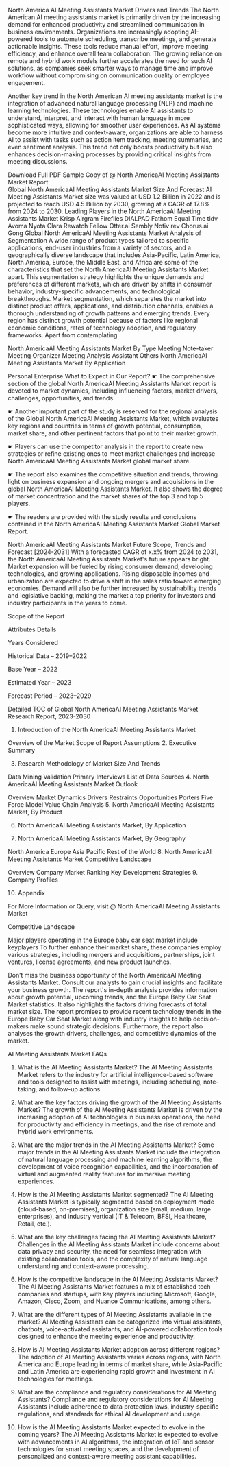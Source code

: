 North America AI Meeting Assistants Market Drivers and Trends
The North American AI meeting assistants market is primarily driven by the increasing demand for enhanced productivity and streamlined communication in business environments. Organizations are increasingly adopting AI-powered tools to automate scheduling, transcribe meetings, and generate actionable insights. These tools reduce manual effort, improve meeting efficiency, and enhance overall team collaboration. The growing reliance on remote and hybrid work models further accelerates the need for such AI solutions, as companies seek smarter ways to manage time and improve workflow without compromising on communication quality or employee engagement.

Another key trend in the North American AI meeting assistants market is the integration of advanced natural language processing (NLP) and machine learning technologies. These technologies enable AI assistants to understand, interpret, and interact with human language in more sophisticated ways, allowing for smoother user experiences. As AI systems become more intuitive and context-aware, organizations are able to harness AI to assist with tasks such as action item tracking, meeting summaries, and even sentiment analysis. This trend not only boosts productivity but also enhances decision-making processes by providing critical insights from meeting discussions.

Download Full PDF Sample Copy of @ North AmericaAI Meeting Assistants Market Report  
Global North AmericaAI Meeting Assistants Market Size And Forecast
AI Meeting Assistants Market size was valued at USD 1.2 Billion in 2022 and is projected to reach USD 4.5 Billion by 2030, growing at a CAGR of 17.8% from 2024 to 2030.
Leading Players in the North AmericaAI Meeting Assistants Market
Krisp
Airgram
Fireflies
DIALPAD
Fathom
Equal Time
tldv
Avoma
Nyota
Clara
Rewatch
Fellow
Otter.ai
Sembly
Notiv
rev
Chorus.ai
Gong
Global North AmericaAI Meeting Assistants Market Analysis of Segmentation
A wide range of product types tailored to specific applications, end-user industries from a variety of sectors, and a geographically diverse landscape that includes Asia-Pacific, Latin America, North America, Europe, the Middle East, and Africa are some of the characteristics that set the North AmericaAI Meeting Assistants Market apart. This segmentation strategy highlights the unique demands and preferences of different markets, which are driven by shifts in consumer behavior, industry-specific advancements, and technological breakthroughs. Market segmentation, which separates the market into distinct product offers, applications, and distribution channels, enables a thorough understanding of growth patterns and emerging trends. Every region has distinct growth potential because of factors like regional economic conditions, rates of technology adoption, and regulatory frameworks. Apart from contemplating

North AmericaAI Meeting Assistants Market By Type
Meeting Note-taker
Meeting Organizer
Meeting Analysis Assistant
Others
North AmericaAI Meeting Assistants Market By Application

Personal
Enterprise
What to Expect in Our Report?
☛ The comprehensive section of the global North AmericaAI Meeting Assistants Market report is devoted to market dynamics, including influencing factors, market drivers, challenges, opportunities, and trends.

☛ Another important part of the study is reserved for the regional analysis of the Global North AmericaAI Meeting Assistants Market, which evaluates key regions and countries in terms of growth potential, consumption, market share, and other pertinent factors that point to their market growth.

☛ Players can use the competitor analysis in the report to create new strategies or refine existing ones to meet market challenges and increase North AmericaAI Meeting Assistants Market global market share.

☛ The report also examines the competitive situation and trends, throwing light on business expansion and ongoing mergers and acquisitions in the global North AmericaAI Meeting Assistants Market. It also shows the degree of market concentration and the market shares of the top 3 and top 5 players.

☛ The readers are provided with the study results and conclusions contained in the North AmericaAI Meeting Assistants Market Global Market Report.

North AmericaAI Meeting Assistants Market Future Scope, Trends and Forecast [2024-2031]
With a forecasted CAGR of x.x% from 2024 to 2031, the North AmericaAI Meeting Assistants Market's future appears bright. Market expansion will be fueled by rising consumer demand, developing technologies, and growing applications. Rising disposable incomes and urbanization are expected to drive a shift in the sales ratio toward emerging economies. Demand will also be further increased by sustainability trends and legislative backing, making the market a top priority for investors and industry participants in the years to come.

Scope of the Report

Attributes Details

Years Considered

Historical Data – 2019–2022

Base Year – 2022

Estimated Year – 2023

Forecast Period – 2023–2029

Detailed TOC of Global North AmericaAI Meeting Assistants Market Research Report, 2023-2030
1. Introduction of the North AmericaAI Meeting Assistants Market

Overview of the Market
Scope of Report
Assumptions
2. Executive Summary

3. Research Methodology of Market Size And Trends

Data Mining
Validation
Primary Interviews
List of Data Sources
4. North AmericaAI Meeting Assistants Market Outlook

Overview
Market Dynamics
Drivers
Restraints
Opportunities
Porters Five Force Model
Value Chain Analysis
5. North AmericaAI Meeting Assistants Market, By Product

6. North AmericaAI Meeting Assistants Market, By Application

7. North AmericaAI Meeting Assistants Market, By Geography

North America
Europe
Asia Pacific
Rest of the World
8. North AmericaAI Meeting Assistants Market Competitive Landscape

Overview
Company Market Ranking
Key Development Strategies
9. Company Profiles

10. Appendix

For More Information or Query, visit @ North AmericaAI Meeting Assistants Market

Competitive Landscape

Major players operating in the Europe baby car seat market include keyplayers To further enhance their market share, these companies employ various strategies, including mergers and acquisitions, partnerships, joint ventures, license agreements, and new product launches.

Don’t miss the business opportunity of the North AmericaAI Meeting Assistants Market. Consult our analysts to gain crucial insights and facilitate your business growth.
The report's in-depth analysis provides information about growth potential, upcoming trends, and the Europe Baby Car Seat Market statistics. It also highlights the factors driving forecasts of total market size. The report promises to provide recent technology trends in the Europe Baby Car Seat Market along with industry insights to help decision-makers make sound strategic decisions. Furthermore, the report also analyses the growth drivers, challenges, and competitive dynamics of the market.

AI Meeting Assistants Market FAQs
1. What is the AI Meeting Assistants Market?
The AI Meeting Assistants Market refers to the industry for artificial intelligence-based software and tools designed to assist with meetings, including scheduling, note-taking, and follow-up actions.

2. What are the key factors driving the growth of the AI Meeting Assistants Market?
The growth of the AI Meeting Assistants Market is driven by the increasing adoption of AI technologies in business operations, the need for productivity and efficiency in meetings, and the rise of remote and hybrid work environments.

3. What are the major trends in the AI Meeting Assistants Market?
Some major trends in the AI Meeting Assistants Market include the integration of natural language processing and machine learning algorithms, the development of voice recognition capabilities, and the incorporation of virtual and augmented reality features for immersive meeting experiences.

4. How is the AI Meeting Assistants Market segmented?
The AI Meeting Assistants Market is typically segmented based on deployment mode (cloud-based, on-premises), organization size (small, medium, large enterprises), and industry vertical (IT & Telecom, BFSI, Healthcare, Retail, etc.).

5. What are the key challenges facing the AI Meeting Assistants Market?
Challenges in the AI Meeting Assistants Market include concerns about data privacy and security, the need for seamless integration with existing collaboration tools, and the complexity of natural language understanding and context-aware processing.

6. How is the competitive landscape in the AI Meeting Assistants Market?
The AI Meeting Assistants Market features a mix of established tech companies and startups, with key players including Microsoft, Google, Amazon, Cisco, Zoom, and Nuance Communications, among others.

7. What are the different types of AI Meeting Assistants available in the market?
AI Meeting Assistants can be categorized into virtual assistants, chatbots, voice-activated assistants, and AI-powered collaboration tools designed to enhance the meeting experience and productivity.

8. How is AI Meeting Assistants Market adoption across different regions?
The adoption of AI Meeting Assistants varies across regions, with North America and Europe leading in terms of market share, while Asia-Pacific and Latin America are experiencing rapid growth and investment in AI technologies for meetings.

9. What are the compliance and regulatory considerations for AI Meeting Assistants?
Compliance and regulatory considerations for AI Meeting Assistants include adherence to data protection laws, industry-specific regulations, and standards for ethical AI development and usage.

10. How is the AI Meeting Assistants Market expected to evolve in the coming years?
The AI Meeting Assistants Market is expected to evolve with advancements in AI algorithms, the integration of IoT and sensor technologies for smart meeting spaces, and the development of personalized and context-aware meeting assistant capabilities.
